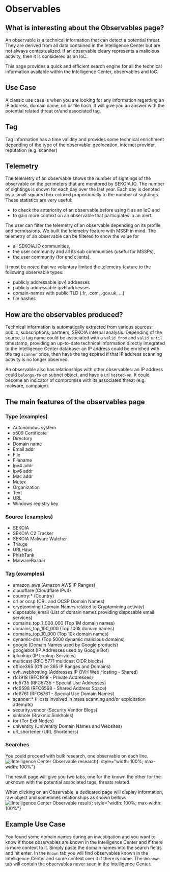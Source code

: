 # Observables
## What is interesting about the Observables page?
An observable is a technical information that can detect a potential threat.
They are derived from all data contained in the Intelligence Center but are not always contextualized.
If an observable cleary represents a malicious activity, then it is considered as an IoC.

This page provides a quick and efficient search engine for all the technical information available within the Intelligence Center, observables and IoC.

## Use Case
A classic use case is when you are looking for any information regarding an IP address, domain name, url or file hash. It will give you an answer with the potential related threat or/and associated tag.

## Tag
Tag information has a time validity and provides some technical enrichment depending of the type of the observable: geolocation, internet provider, reputation (e.g. scanner)

## Telemetry
The telemetry of an observable shows the number of sightings of the observable on the perimeters that are monitored by SEKOIA.IO. The number of sightings is shown for each day over the last year. Each day is denoted by a small squared box colored proportionally to the number of sightings. These statistics are very useful:

- to check the anteriority of an observable before using it as an IoC and 
- to gain more context on an observable that participates in an alert.

The user can filter the telemetry of an observable depending on its profile and permissions. We built the telemetry feature with MSSP in mind. The telemetry of an observable can be filtered to show the value for

- all SEKOIA.IO communities,
- the user community and all its sub communities (useful for MSSPs),
- the user community (for end clients).

It must be noted that we voluntary limited the telemetry feature to the following observable types:

- publicly addressable ipv4 addresses
- publicly addressable ipv6 addresses
- domain-names with public TLD (.fr, .com, .gov.uk, …)
- file hashes

## How are the observables produced?
Technical information is automatically extracted from various sources: public, subscriptions, partners, SEKOIA internal analysis.
Depending of the source, a tag name could be associated with a `valid_from` and `valid_until` timestamp, providing an up-to-date technical information directly integrated to the Intelligence Center database: an IP address could be enriched with the tag `scanner` once, then have the tag expired if that IP address scanning activity is no longer observed.

An observable also has relationships with other observables: an IP address could `belongs-to` an subnet object, and have a url `hosted-on`. It could become an indicator of compromise with its associated threat (e.g. malware, campaign).

## The main features of the observables page
### Type (examples)
* Autonomous system
* x509 Certificate
* Directory
* Domain name
* Email addr
* File
* Filename
* Ipv4 addr
* Ipv6 addr
* Mac addr
* Mutex
* Organization
* Text
* URL
* Windows registry key

### Source (examples)
* SEKOIA
* SEKOIA C2 Tracker
* SEKOIA Malware Watcher
* Tria.ge
* URLHaus
* PhishTank
* MalwareBazaar

### Tag (examples)
* amazon_aws (Amazon AWS IP Ranges)
* cloudflare (Cloudflare IPv4)
* country:*	(Country)
* crl or ocsp (CRL and OCSP Domain Names)
* cryptomining (Domain Names related to Cryptomining activity)
* disposable_email	(List of domain names providing disposable email services)
* domains_top_1_000_000 (Top 1M domain names)
* domains_top_100_000 (Top 100k domain names)
* domains_top_10_000 (Top 10k domain names)
* dynamic-dns (Top 5000 dynamic malicious domains)
* google (Domain Names used by Google products)
* googlebot	(IP Addresses used by Google Bot)
* iplookup (IP Lookup Services)
* multicast	(RFC 5771 multicast CIDR blocks)
* office365	(Office 365 IP Ranges and Domains)
* ovh_webhosting (Addresses IP OVH Web Hosting - Shared)
* rfc1918 (RFC1918 - Private Addresses)
* rfc5735 (RFC5735 - Special Use Addresses)
* rfc6598 (RFC6598 - Shared Address Space)
* rfc6761 (RFC6761 - Special Use Domain Names)
* scanner:*	(Hosts involved in mass scanning and/or exploitation attempts)
* security_vendor (Security Vendor Blogs)
* sinkhole (Brakmic Sinkholes)
* tor (Tor Exit Nodes)
* university (University Domain Names and Websites)
* url_shortener (URL Shorteners)

### Searches
You could proceed with bulk research, one observable on each line.
![!Intelligence Center Observable research](/assets/intelligence_center/observables_search.png){: style="width: 100%; max-width: 100%"}

The result page will give you two tabs, one for the known the other for the unknown with the potential associated tags, threats related.

When clicking on an Observable, a dedicated page will display information, raw object and sometimes relationships as shown bellow:
![!Intelligence Center Observable result](/assets/intelligence_center/observables_results_relationships.png){: style="width: 100%; max-width: 100%"}

## Example Use Case
You found some domain names during an investigation and you want to know if those observables are known in the Intelligence Center and if there is more context to it.
Simply paste the domain names into the search fields and hit enter.
In the `Known` tab you will find observables known in the Intelligence Center and some context over it if there is some. The `Unknown` tab will contain the observables never seen in the Intelligence Center.

